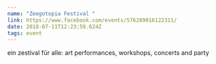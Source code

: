 ```yaml
---
name: "Zeegotopia Festival "
link: https://www.facebook.com/events/576289016122311/
date: 2018-07-11T12:23:59.624Z
tags: event
---
```

ein zestival für alle: art performances, workshops, concerts and party